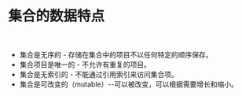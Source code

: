 # 集合的数据特点

<br/>

- 集合是无序的 - 存储在集合中的项目不以任何特定的顺序保存。
- 集合项目是唯一的 - 不允许有重复的项目。
- 集合是无索引的 - 不能通过引用索引来访问集合项。
- 集合是可改变的（mutable）--可以被改变，可以根据需要增长和缩小。